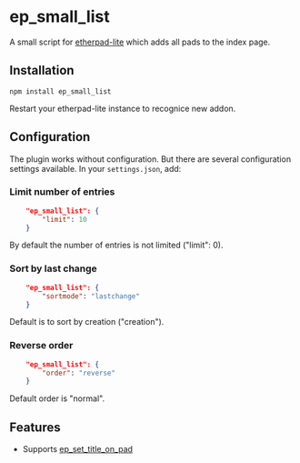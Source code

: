 ep_small_list
=============

A small script for [etherpad-lite](https://github.com/ether/etherpad-lite) which adds all pads to the index page.

## Installation
```console
npm install ep_small_list
```
Restart your etherpad-lite instance to recognice new addon.

## Configuration

The plugin works without configuration. But there are several configuration settings available. In your `settings.json`, add:

### Limit number of entries

```json
    "ep_small_list": {
        "limit": 10
    }
```

By default the number of entries is not limited ("limit": 0).

### Sort by last change

```json
    "ep_small_list": {
        "sortmode": "lastchange"
    }
```

Default is to sort by creation ("creation").

### Reverse order

```json
    "ep_small_list": {
        "order": "reverse"
    }
```

Default order is "normal".


## Features
* Supports [ep\_set\_title\_on\_pad](https://github.com/JohnMcLear/ep_set_title_on_pad)

